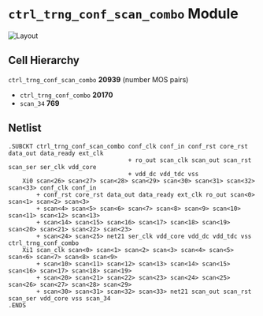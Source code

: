 # `ctrl_trng_conf_scan_combo` Module
![Layout](ctrl_trng_conf_scan_combo.png)

## Cell Hierarchy

`ctrl_trng_conf_scan_combo` **20939** (number MOS pairs)
- `ctrl_trng_conf_combo` **20170**
- `scan_34` **769**

## Netlist

```
.SUBCKT ctrl_trng_conf_scan_combo conf_clk conf_in conf_rst core_rst data_out data_ready ext_clk
                                  + ro_out scan_clk scan_out scan_rst scan_ser ser_clk vdd_core
                                  + vdd_dc vdd_tdc vss
    Xi0 scan<26> scan<27> scan<28> scan<29> scan<30> scan<31> scan<32> scan<33> conf_clk conf_in
        + conf_rst core_rst data_out data_ready ext_clk ro_out scan<0> scan<1> scan<2> scan<3>
        + scan<4> scan<5> scan<6> scan<7> scan<8> scan<9> scan<10> scan<11> scan<12> scan<13>
        + scan<14> scan<15> scan<16> scan<17> scan<18> scan<19> scan<20> scan<21> scan<22> scan<23>
        + scan<24> scan<25> net21 ser_clk vdd_core vdd_dc vdd_tdc vss ctrl_trng_conf_combo
    Xi1 scan_clk scan<0> scan<1> scan<2> scan<3> scan<4> scan<5> scan<6> scan<7> scan<8> scan<9>
        + scan<10> scan<11> scan<12> scan<13> scan<14> scan<15> scan<16> scan<17> scan<18> scan<19>
        + scan<20> scan<21> scan<22> scan<23> scan<24> scan<25> scan<26> scan<27> scan<28> scan<29>
        + scan<30> scan<31> scan<32> scan<33> net21 scan_out scan_rst scan_ser vdd_core vss scan_34
.ENDS
```
